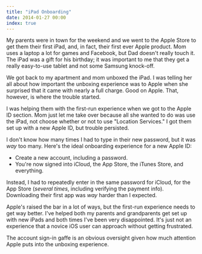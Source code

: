 ```yaml
---
title: "iPad Onboarding"
date: 2014-01-27 00:00
index: true
---
```


My parents were in town for the weekend and we went to the Apple Store to get them their first iPad, and, in fact, their first ever Apple product. Mom uses a laptop a lot for games and Facebook, but Dad doesn't really touch it. The iPad was a gift for his birthday; it was important to me that they get a really easy-to-use tablet and not some Samsung knock-off.

We got back to my apartment and mom unboxed the iPad. I was telling her all about how important the unboxing experience was to Apple when she surprised that it came with nearly a full charge. Good on Apple. That, however, is where the trouble started.

I was helping them with the first-run experience when we got to the Apple ID section. Mom just let me take over because all she wanted to do was use the iPad, not choose whether or not to use "Location Services." I got them set up with a new Apple ID, but trouble persisted.

I don't know how many times I had to type in their new password, but it was _way_ too many. Here's the ideal onboarding experience for a new Apple ID:

- Create a new account, including a password.
- You're now signed into iCloud, the App Store, the iTunes Store, and everything.

Instead, I had to repeatedly enter in the same password for iCloud, for the App Store (_several times_, including verifying the payment info). Downloading their first app was _way_ harder than I expected.

Apple's raised the bar in a lot of ways, but the first-run experience needs to get way better. I've helped both my parents and grandparents get set up with new iPads and both times I've been very disappointed. It's just not an experience that a novice iOS user can approach without getting frustrated.

The account sign-in gaffe is an obvious oversight given how much attention Apple puts into the unboxing experience.

<!-- more -->
